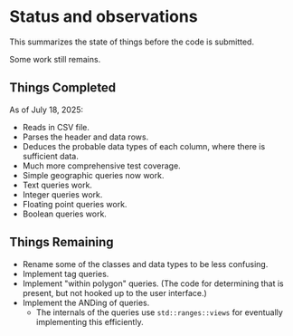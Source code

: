 # Status and observations

This summarizes the state of things before the code is submitted.

Some work still remains.

## Things Completed

As of July 18, 2025:

* Reads in CSV file.
* Parses the header and data rows.
* Deduces the probable data types of each column, where there is sufficient data.
* Much more comprehensive test coverage.
* Simple geographic queries now work.
* Text queries work.
* Integer queries work.
* Floating point queries work.
* Boolean queries work.

## Things Remaining

* Rename some of the classes and data types to be less confusing.
* Implement tag queries.
* Implement "within polygon" queries. (The code for determining that is
  present, but not hooked up to the user interface.)
* Implement the ANDing of queries.
  * The internals of the queries use `std::ranges::views` for eventually
    implementing this efficiently.
